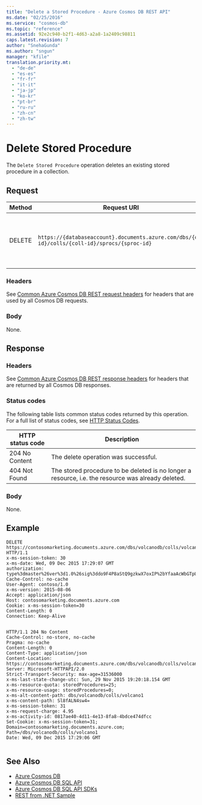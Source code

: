 ```yaml
---
title: "Delete a Stored Procedure - Azure Cosmos DB REST API"
ms.date: "02/25/2016"
ms.service: "cosmos-db"
ms.topic: "reference"
ms.assetid: 92e2c940-b2f1-4d63-a2a8-1a2409c98811
caps.latest.revision: 7
author: "SnehaGunda"
ms.author: "sngun"
manager: "kfile"
translation.priority.mt: 
  - "de-de"
  - "es-es"
  - "fr-fr"
  - "it-it"
  - "ja-jp"
  - "ko-kr"
  - "pt-br"
  - "ru-ru"
  - "zh-cn"
  - "zh-tw"
---
```

# Delete Stored Procedure
The `Delete Stored Procedure` operation deletes an existing stored procedure in a collection.
  
## Request  
  
|Method|Request URI|Description|  
|------------|-----------------|-----------------|  
|DELETE|`https://{databaseaccount}.documents.azure.com/dbs/{db-id}/colls/{coll-id}/sprocs/{sproc-id}`|Note that the {databaseaccount} is the name of the Azure Cosmos DB account created under your subscription.|  
  
### Headers  
See [Common Azure Cosmos DB REST request headers](common-cosmosdb-rest-request-headers.md) for headers that are used by all Cosmos DB requests.  
  
### Body  
None.  
  
## Response  
  
### Headers  
See [Common Azure Cosmos DB REST response headers](common-cosmosdb-rest-response-headers.md) for headers that are returned by all Cosmos DB responses.  
  
### Status codes  
The following table lists common status codes returned by this operation. For a full list of status codes, see [HTTP Status Codes](https://msdn.microsoft.com/library/azure/dn783364.aspx).  
  
|HTTP status code|Description|  
|----------------------|-----------------|  
|204 No Content|The delete operation was successful.|  
|404 Not Found|The stored procedure to be deleted is no longer a resource, i.e. the resource was already deleted.|  
  
### Body  
 None.  
  
## Example  
  
```  
DELETE https://contosomarketing.documents.azure.com/dbs/volcanodb/colls/volcano1/sprocs/sproc_hello_world HTTP/1.1  
x-ms-session-token: 30  
x-ms-date: Wed, 09 Dec 2015 17:29:07 GMT  
authorization: type%3dmaster%26ver%3d1.0%26sig%3ddo9F4P8aStQ9gzkwX7oxIP%2bYfaaAcWbGTpUJLbsKKTs%3d  
Cache-Control: no-cache  
User-Agent: contoso/1.0  
x-ms-version: 2015-08-06  
Accept: application/json  
Host: contosomarketing.documents.azure.com  
Cookie: x-ms-session-token=30  
Content-Length: 0  
Connection: Keep-Alive  
  
```  
  
```  
HTTP/1.1 204 No Content  
Cache-Control: no-store, no-cache  
Pragma: no-cache  
Content-Length: 0  
Content-Type: application/json  
Content-Location: https://contosomarketing.documents.azure.com/dbs/volcanodb/colls/volcano1/sprocs/sproc_hello_world  
Server: Microsoft-HTTPAPI/2.0  
Strict-Transport-Security: max-age=31536000  
x-ms-last-state-change-utc: Sun, 29 Nov 2015 19:20:18.154 GMT  
x-ms-resource-quota: storedProcedures=25;  
x-ms-resource-usage: storedProcedures=0;  
x-ms-alt-content-path: dbs/volcanodb/colls/volcano1  
x-ms-content-path: Sl8fALN4sw4=  
x-ms-session-token: 31  
x-ms-request-charge: 4.95  
x-ms-activity-id: 0817ae40-4d11-4e13-8fa8-4bdce474dfcc  
Set-Cookie: x-ms-session-token=31; Domain=contosomarketing.documents.azure.com; Path=/dbs/volcanodb/colls/volcano1  
Date: Wed, 09 Dec 2015 17:29:06 GMT  
  
```  
  
## See Also  
* [Azure Cosmos DB](https://docs.microsoft.com/azure/cosmos-db/introduction) 
* [Azure Cosmos DB SQL API](https://docs.microsoft.com/azure/cosmos-db/sql-api-introduction)   
* [Azure Cosmos DB SQL API SDKs](/azure/cosmos-db/sql-api-sdk-dotnet)    
* [REST from .NET Sample](https://github.com/Azure/azure-documentdb-dotnet/tree/master/samples/rest-from-.net)  
  
  

